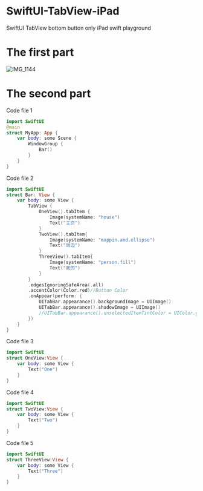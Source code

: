 # SwiftUI-TabView-iPad
SwiftUI TabView bottom button only iPad swift playground
# The first part
![IMG_1144](https://github.com/S-way520/SwiftUI-TabView-iPad/assets/95877651/798bcf9f-2c37-4048-a793-cd51de9e1fa4)
# The second part
Code file 1
```swift
import SwiftUI
@main
struct MyApp: App {
    var body: some Scene {
        WindowGroup {
            Bar()
        }
    }
}
```
Code file 2
```swift
import SwiftUI
struct Bar: View {
    var body: some View {
        TabView {
            OneView().tabItem {
                Image(systemName: "house")
                Text("主页")
            }
            TwoView().tabItem{
                Image(systemName: "mappin.and.ellipse")
                Text("周边")
            }
            ThreeView().tabItem{
                Image(systemName: "person.fill")
                Text("我的")
            }
        }
        .edgesIgnoringSafeArea(.all)
        .accentColor(Color.red)//Button Color
        .onAppear(perform: {
            UITabBar.appearance().backgroundImage = UIImage()
            UITabBar.appearance().shadowImage = UIImage()
            //UITabBar.appearance().unselectedItemTintColor = UIColor.gray
        })
    }
}
```
Code file 3
```swift
import SwiftUI
struct OneView:View {
    var body: some View {
        Text("One")
    }
}
```
Code file 4
```swift
import SwiftUI
struct TwoView:View {
    var body: some View {
        Text("Two")
    }
}
```
Code file 5
```swift
import SwiftUI
struct ThreeView:View {
    var body: some View {
        Text("Three")
    }
}
```
